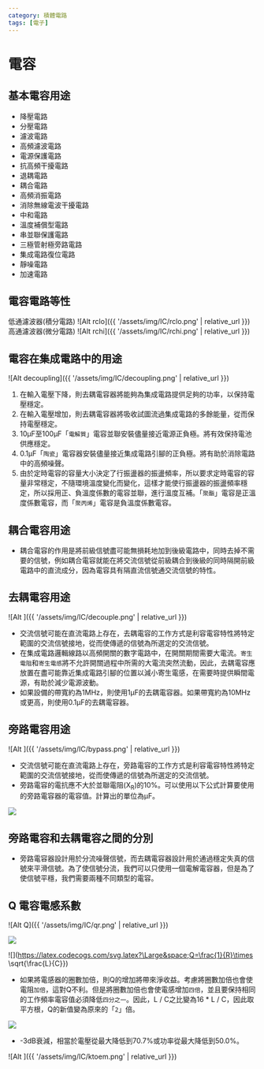 ```yaml
---
category: 積體電路
tags: [電子]
---
```


# 電容

## 基本電容用途
 * 降壓電路
 * 分壓電路
 * 濾波電路
 * 高頻濾波電路
 * 電源保護電路
 * 抗高頻干擾電路
 * 退耦電路
 * 耦合電路
 * 高頻消振電路
 * 消除無線電波干擾電路
 * 中和電路
 * 溫度補償型電路
 * 串並聯保護電路
 * 三極管射極旁路電路
 * 集成電路復位電路
 * 靜噪電路
 * 加速電路

## 電容電路等性
低通濾波器(積分電路)
![Alt rclo]({{ '/assets/img/IC/rclo.png' | relative_url }})
高通濾波器(微分電路)
![Alt rchi]({{ '/assets/img/IC/rchi.png' | relative_url }})

## 電容在集成電路中的用途
 
![Alt decoupling]({{ '/assets/img/IC/decoupling.png' | relative_url }})
1. 在輸入電壓下降，則去耦電容器將能夠為集成電路提供足夠的功率，以保持電壓穩定。 
2. 在輸入電壓增加，則去耦電容器將吸收試圖流過集成電路的多餘能量，從而保持電壓穩定。
3. 10μF至100μF「`電解質`」電容並聯安裝儘量接近電源正負極。將有效保持電池供應穩定。
4. 0.1μF「`陶瓷`」電容器安裝儘量接近集成電路引腳的正負極。將有助於消除電路中的高頻噪聲。
5. 由於定時電容的容量大小決定了行振盪器的振盪頻率，所以要求定時電容的容量非常穩定，不隨環境溫度變化而變化，這樣才能使行振盪器的振盪頻率穩定，所以採用正、負溫度係數的電容並聯，進行溫度互補。「`聚酯`」電容是正溫度係數電容，而「`聚丙烯`」電容是負溫度係數電容。

## 耦合電容用途
 * 耦合電容的作用是將前級信號盡可能無損耗地加到後級電路中，同時去掉不需要的信號，例如耦合電容就能在將交流信號從前級耦合到後級的同時隔開前級電路中的直流成分，因為電容具有隔直流信號通交流信號的特性。

## 去耦電容用途

![Alt ]({{ '/assets/img/IC/decouple.png' | relative_url }})
 * 交流信號可能在直流電路上存在，去耦電容的工作方式是利容電容特性將特定範圍的交流信號接地，從而使傳遞的信號為所選定的交流信號。
 * 在集成電路邏輯線路以高頻開關的數字電路中，在開關期間需要大電流。`寄生電阻`和`寄生電感`將不允許開關過程中所需的大電流突然流動，因此，去耦電容應放置在盡可能靠近集成電路引腳的位置以減小寄生電感，在需要時提供瞬間電源，有助於減少電源波動。
 * 如果設備的帶寬約為1MHz，則使用1μF的去耦電容器。如果帶寬約為10MHz或更高，則使用0.1µF的去耦電容器。
 
## 旁路電容用途
![Alt ]({{ '/assets/img/IC/bypass.png' | relative_url }})
 * 交流信號可能在直流電路上存在，旁路電容的工作方式是利容電容特性將特定範圍的交流信號接地，從而使傳遞的信號為所選定的交流信號。
 * 旁路電容的電抗應不大於並聯電阻(X<sub>R</sub>)的10%。可以使用以下公式計算要使用的旁路電容器的電容值。計算出的單位為μF。
 
![](https://latex.codecogs.com/svg.latex?\Large&space;C=\frac{10^6}{2\pi{f}\times({X_{R}\times{0.1}})})

## 旁路電容和去耦電容之間的分別
* 旁路電容器設計用於分流噪聲信號，而去耦電容器設計用於通過穩定失真的信號來平滑信號。為了使信號分流，我們可以只使用一個電解電容器，但是為了使信號平穩，我們需要兩種不同類型的電容。

## Q 電容電感系數
![Alt Q]({{ '/assets/img/IC/qr.png' | relative_url }})

![](https://latex.codecogs.com/svg.latex?\Large&space;Q=\dfrac{f_0}{f_2-f_1})


![](https://latex.codecogs.com/svg.latex?\Large&space;Q=\frac{1}{R}\times \sqrt{\frac{L}{C}})

 * 如果將電感器的圈數加倍，則Q的增加將帶來淨收益。考慮將圈數加倍也會使電阻`加倍`，這對Q不利。但是將圈數加倍也會使電感增加`四倍`，並且要保持相同的工作頻率電容值必須降低`四分之一`。因此，L / C之比變為16 * L / C，因此取平方根，Q的新值變為原來的「`2`」倍。

![](https://latex.codecogs.com/svg.latex?\Large&space;Q=\frac{4}{2\times{R}}\times\sqrt{\frac{L}{C}})

* -3dB衰減，相當於電壓從最大降低到70.7%或功率從最大降低到50.0%。

![Alt ]({{ '/assets/img/IC/ktoem.png' | relative_url }})



